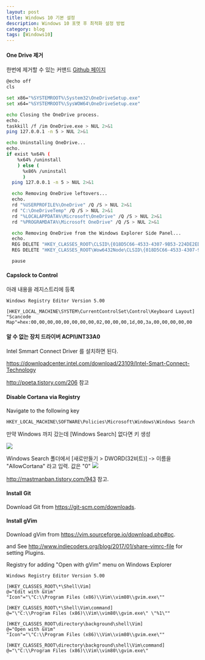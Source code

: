 ```yaml
---
layout: post
title: Windows 10 기본 설정
description: Windows 10 포맷 후 최적화 설정 방법
category: blog
tags: [Windows10]
---
```


#### One Drive 제거

한번에 제거할 수 있는 커맨드
[Github 페이지](https://github.com/tomchappelow/onedrive-uninstaller/blob/master/OneDrive-Uninstaller.cmd)
```bash
@echo off
cls

set x86="%SYSTEMROOT%\System32\OneDriveSetup.exe"
set x64="%SYSTEMROOT%\SysWOW64\OneDriveSetup.exe"

echo Closing the OneDrive process.
echo.
taskkill /f /im OneDrive.exe > NUL 2>&1
ping 127.0.0.1 -n 5 > NUL 2>&1

echo Uninstalling OneDrive...
echo.
if exist %x64% (
    %x64% /uninstall
    ) else (
      %x86% /uninstall
      )
  ping 127.0.0.1 -n 5 > NUL 2>&1

  echo Removing OneDrive leftovers...
  echo.
  rd "%USERPROFILE%\OneDrive" /Q /S > NUL 2>&1
  rd "C:\OneDriveTemp" /Q /S > NUL 2>&1
  rd "%LOCALAPPDATA%\Microsoft\OneDrive" /Q /S > NUL 2>&1
  rd "%PROGRAMDATA%\Microsoft OneDrive" /Q /S > NUL 2>&1

  echo Removing OneDrive from the Windows Explorer Side Panel...
  echo.
  REG DELETE "HKEY_CLASSES_ROOT\CLSID\{018D5C66-4533-4307-9B53-224DE2ED1FE6}" /f > NUL 2>&1
  REG DELETE "HKEY_CLASSES_ROOT\Wow6432Node\CLSID\{018D5C66-4533-4307-9B53-224DE2ED1FE6}" /f > NUL 2>&1

  pause
```

#### Capslock to Control

아래 내용을 레지스트리에 등록

```
Windows Registry Editor Version 5.00

[HKEY_LOCAL_MACHINE\SYSTEM\CurrentControlSet\Control\Keyboard Layout]
"Scancode Map"=hex:00,00,00,00,00,00,00,00,02,00,00,00,1d,00,3a,00,00,00,00,00
```

#### 알 수 없는 장치 드라이버 ACPI\\INT33A0
Intel Smmart Connect Driver 를 설치하면 된다.

<https://downloadcenter.intel.com/download/23109/Intel-Smart-Connect-Technology>

<http://poeta.tistory.com/206> 참고



#### Disable Cortana via Registry

Navigate to the following key

```
HKEY_LOCAL_MACHINE\SOFTWARE\Policies\Microsoft\Windows\Windows Search
```

만약 Windows 까지 갔는데 [Windows Search] 없다면 키 생성

![](http://img1.daumcdn.net/thumb/R1920x0/?fname=http%3A%2F%2Fcfile9.uf.tistory.com%2Fimage%2F2271E13657F1276F135DE1)

Windows Search 폴더에서 [새로만들기 > DWORD(32비트)] -> 이름을 "AllowCortana" 라고 입력. 값은 "0"
![](http://img1.daumcdn.net/thumb/R1920x0/?fname=http%3A%2F%2Fcfile4.uf.tistory.com%2Fimage%2F236F273957F12872068A8C)

<http://mastmanban.tistory.com/943> 참고.

#### Install Git

Download Git from <https://git-scm.com/downloads>.



#### Install gVim

Download gVim from <https://vim.sourceforge.io/download.php#pc>.

and See <http://www.indiecoders.org/blog/2017/01/share-vimrc-file> for setting Plugins.

Registry for adding "Open with gVim" menu on Windows Explorer
```
Windows Registry Editor Version 5.00

[HKEY_CLASSES_ROOT\*\Shell\Vim]
@="Edit with &Vim"
"Icon"="\"C:\\Program Files (x86)\\Vim\\vim80\\gvim.exe\""

[HKEY_CLASSES_ROOT\*\Shell\Vim\command]
@="\"C:\\Program Files (x86)\\Vim\\vim80\\gvim.exe\" \"%1\""

[HKEY_CLASSES_ROOT\directory\background\shell\Vim]
@="Open with &Vim"
"Icon"="\"C:\\Program Files (x86)\\Vim\\vim80\\gvim.exe\""

[HKEY_CLASSES_ROOT\directory\background\shell\Vim\command]
@="\"C:\\Program Files (x86)\\Vim\\vim80\\gvim.exe\"
```

